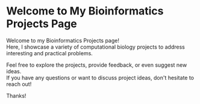 # Welcome to My Bioinformatics Projects Page

Welcome to my Bioinformatics Projects page!  
Here, I showcase a variety of computational biology projects to address interesting and practical problems.

Feel free to explore the projects, provide feedback, or even suggest new ideas.  
If you have any questions or want to discuss project ideas, don't hesitate to reach out!

Thanks!
